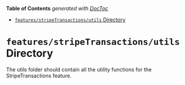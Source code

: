 <!-- START doctoc generated TOC please keep comment here to allow auto update -->
<!-- DON'T EDIT THIS SECTION, INSTEAD RE-RUN doctoc TO UPDATE -->

**Table of Contents** _generated with [DocToc](https://github.com/thlorenz/doctoc)_

- [`features/stripeTransactions/utils` Directory](#featuresstripetransactionsutils-directory)

<!-- END doctoc generated TOC please keep comment here to allow auto update -->

# `features/stripeTransactions/utils` Directory

The utils folder should contain all the utility functions for the StripeTransactions feature.
